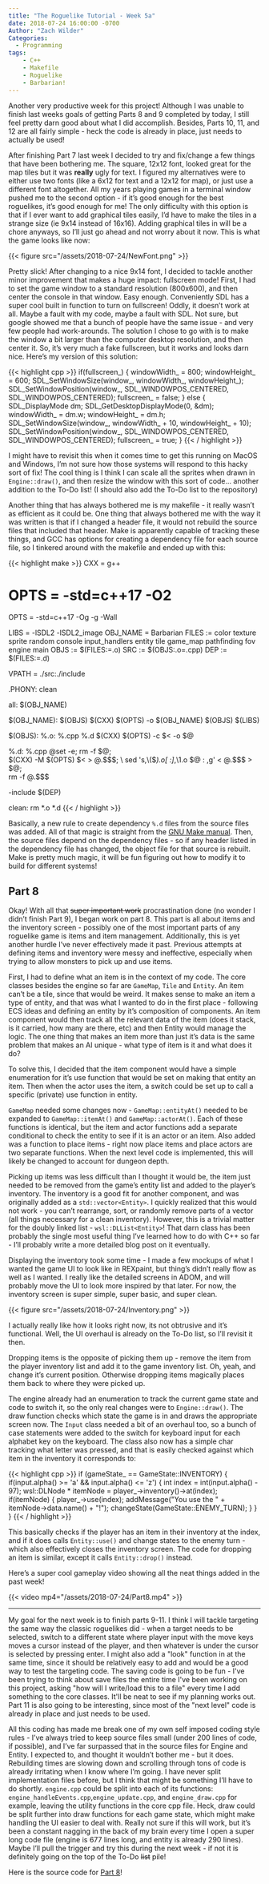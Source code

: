 ```yaml
---
title: "The Roguelike Tutorial - Week 5a"
date: 2018-07-24 16:00:00 -0700
Author: "Zach Wilder"
Categories:
  - Programming
tags:
    - C++
    - Makefile
    - Roguelike
    - Barbarian!
---
```


Another very productive week for this project! Although I was unable to
finish last weeks goals of getting Parts 8 and 9 completed by today, I
still feel pretty darn good about what I did accomplish. Besides, Parts
10, 11, and 12 are all fairly simple - heck the code is already in
place, just needs to actually be used!

After finishing Part 7 last week I decided to try and fix/change a few
things that have been bothering me. The square, 12x12 font, looked great
for the map tiles but it was **really** ugly for text. I figured my
alternatives were to either use two fonts (like a 6x12 for text and a
12x12 for map), or just use a different font altogether. All my years
playing games in a terminal window pushed me to the second option - if
it’s good enough for the best roguelikes, it’s good enough for me! The
only difficulty with this option is that if I ever want to add graphical
tiles easily, I’d have to make the tiles in a strange size (ie 9x14
instead of 16x16). Adding graphical tiles in will be a chore anyways, so
I’ll just go ahead and not worry about it now. This is what the game
looks like now:

{{< figure src="/assets/2018-07-24/NewFont.png" >}}

Pretty slick! After changing to a nice 9x14 font, I decided to tackle
another minor improvement that makes a huge impact: fullscreen mode!
First, I had to set the game window to a standard resolution (800x600),
and then center the console in that window. Easy enough. Conveniently
SDL has a super cool built in function to turn on fullscreen! Oddly, it
doesn’t work at all. Maybe a fault with my code, maybe a fault with SDL.
Not sure, but google showed me that a bunch of people have the same
issue - and very few people had work-arounds. The solution I chose to go
with is to make the window a bit larger than the computer desktop
resolution, and then center it. So, it’s very much a fake fullscreen,
but it works and looks darn nice. Here’s my version of this solution:

{{< highlight cpp >}}
if(fullscreen_)
{
    windowWidth_ = 800;
    windowHeight_ = 600;
    SDL_SetWindowSize(window_, windowWidth_, windowHeight_);
    SDL_SetWindowPosition(window_, SDL_WINDOWPOS_CENTERED, SDL_WINDOWPOS_CENTERED);
    fullscreen_ = false;
}
else
{
    SDL_DisplayMode dm;
    SDL_GetDesktopDisplayMode(0, &dm);
    windowWidth_ = dm.w;
    windowHeight_ = dm.h;
    SDL_SetWindowSize(window_, windowWidth_ + 10, windowHeight_ + 10);
    SDL_SetWindowPosition(window_, SDL_WINDOWPOS_CENTERED, SDL_WINDOWPOS_CENTERED);
    fullscreen_ = true;
}
{{< / highlight >}}

I might have to revisit this when it comes time to get this running on
MacOS and Windows, I’m not sure how those systems will respond to this
hacky sort of fix! The cool thing is I think I can scale all the sprites
when drawn in `Engine::draw()`, and then resize the window with this
sort of code... another addition to the To-Do list! (I should also add
the To-Do list to the repository)

Another thing that has always bothered me is my makefile - it really
wasn’t as efficient as it could be. One thing that always bothered me
with the way it was written is that if I changed a header file, it would
not rebuild the source files that included that header. Make is
apparently capable of tracking these things, and GCC has options for
creating a dependency file for each source file, so I tinkered around
with the makefile and ended up with this:

{{< highlight make >}}
CXX = g++
# OPTS = -std=c++17 -O2
OPTS = -std=c++17 -Og -g -Wall

LIBS = -lSDL2 -lSDL2_image
OBJ_NAME = Barbarian
FILES := color texture sprite random console input_handlers entity tile game_map pathfinding fov engine main
OBJS := $(FILES:=.o)
SRC := $(OBJS:.o=.cpp)
DEP := $(FILES:=.d)

VPATH = ./src:./include

.PHONY: clean

all: $(OBJ_NAME)

$(OBJ_NAME): $(OBJS)
	$(CXX) $(OPTS) -o $(OBJ_NAME) $(OBJS) $(LIBS)

$(OBJS): %.o: %.cpp %.d
	$(CXX) $(OPTS) -c $< -o $@

%.d: %.cpp
	@set -e; rm -f $@; \
	$(CXX) -M $(OPTS) $< > $@.$$$$; \
	sed 's,\($*\)\.o[ :]*,\1.o $@ : ,g' < $@.$$$$ > $@; \
	rm -f $@.$$$$

-include $(DEP)

clean:
	rm *.o *.d
{{< / highlight >}}

Basically, a new rule to create dependency `%.d` files from the source
files was added. All of that magic is straight from the [GNU Make
manual](https://www.gnu.org/software/make/manual/html_node/Automatic-Prerequisites.html#Automatic-Prerequisites).
Then, the source files depend on the dependency files - so if any header
listed in the dependency file has changed, the object file for that
source is rebuilt. Make is pretty much magic, it will be fun figuring
out how to modify it to build for different systems!

## Part 8

Okay! With all that ~~super important work~~ procrastination done (no
wonder I didn’t finish Part 9), I began work on part 8. This part is all
about items and the inventory screen - possibly one of the most
important parts of any roguelike game is items and item management.
Additionally, this is yet another hurdle I’ve never effectively made it
past. Previous attempts at defining items and inventory were messy and
ineffective, especially when trying to allow monsters to pick up and
use items.

First, I had to define what an item is in the context of my code. The
core classes besides the engine so far are `GameMap`, `Tile` and
`Entity`. An item can’t be a tile, since that would be weird. It makes
sense to make an item a type of entity, and that was what I wanted to do
in the first place - following ECS ideas and defining an entity by it’s
composition of components. An item component would then track all the
relevant data of the item (does it stack, is it carried, how many are
there, etc) and then Entity would manage the logic. The one thing that
makes an item more than just it’s data is the same problem that makes an
AI unique - what type of item is it and what does it do?

To solve this, I decided that the item component would have a simple
enumeration for it’s use function that would be set on making that
entity an item. Then when the actor uses the item, a switch could be set
up to call a specific (private) use function in entity.

`GameMap` needed some changes now - `GameMap::entityAt()` needed to be
expanded to `GameMap::itemAt()` and `GameMap::actorAt()`. Each of these
functions is identical, but the item and actor functions add a separate
conditional to check the entity to see if it is an actor or an item.
Also added was a function to place items - right now place items and
place actors are two separate functions. When the next level code is
implemented, this will likely be changed to account for dungeon depth.

Picking up items was less difficult than I thought it would be, the item
just needed to be removed from the game’s entity list and added to the
player’s inventory. The inventory is a good fit for another component,
and was originally added as a `std::vector<Entity>`. I quickly realized
that this would not work - you can’t rearrange, sort, or randomly remove
parts of a vector (all things necessary for a clean inventory). However,
this is a trivial matter for the doubly linked list -
`wsl::DLList<Entity>`! That darn class has been probably the single most
useful thing I’ve learned how to do with C++ so far - I’ll probably
write a more detailed blog post on it eventually.

Displaying the inventory took some time - I made a few mockups of what I
wanted the game UI to look like in REXpaint, but thing’s didn’t really
flow as well as I wanted. I really like the detailed screens in ADOM,
and will probably move the UI to look more inspired by that later. For
now, the inventory screen is super simple, super basic, and super clean.

{{< figure src="/assets/2018-07-24/Inventory.png" >}}

I actually really like how it looks right now, its not obtrusive and
it’s functional. Well, the UI overhaul is already on the To-Do list, so
I’ll revisit it then.

Dropping items is the opposite of picking them up - remove the item from
the player inventory list and add it to the game inventory list. Oh,
yeah, and change it’s current position. Otherwise dropping items
magically places them back to where they were picked up.

The engine already had an enumeration to track the current game state
and code to switch it, so the only real changes were to
`Engine::draw()`. The draw function checks which state the game is in
and draws the appropriate screen now. The `Input` class needed a bit of
an overhaul too, so a bunch of case statements were added to the switch
for keyboard input for each alphabet key on the keyboard. The class also
now has a simple char tracking what letter was pressed, and that is
easily checked against which item in the inventory it corresponds to:

{{< highlight cpp >}}
if (gameState_ == GameState::INVENTORY)
{
    if(input.alpha() >= 'a' && input.alpha() <= 'z')
    {
        int index = int(input.alpha() - 97);
        wsl::DLNode<Entity> * itemNode = player_->inventory()->at(index);
        if(itemNode)
        {
            player_->use(index);
            addMessage("You use the " + itemNode->data.name() + "!");
            changeState(GameState::ENEMY_TURN);
        }
    }
}
{{< / highlight >}}

This basically checks if the player has an item in their inventory at
the index, and if it does calls `Entity::use()` and change states to the
enemy turn - which also effectively closes the inventory screen. The
code for dropping an item is similar, except it calls `Entity::drop()`
instead.

Here’s a super cool gameplay video showing all the neat things added in
the past week!

{{< video mp4="/assets/2018-07-24/Part8.mp4" >}}

---

My goal for the next week is to finish parts 9-11. I think I will tackle
targeting the same way the classic roguelikes did - when a target needs
to be selected, switch to a different state where player input with the
move keys moves a cursor instead of the player, and then whatever is
under the cursor is selected by pressing enter. I might also add a
"look" function in at the same time, since it should be relatively easy
to add and would be a good way to test the targeting code.  The saving
code is going to be fun - I've been trying to think about save files the
entire time I've been working on this project, asking "how will I
write/load this to a file" every time I add something to the core
classes. It'll be neat to see if my planning works out. Part 11 is also
going to be interesting, since most of the "next level" code is already
in place and just needs to be used.

All this coding has made me break one of my own self imposed coding
style rules - I’ve always tried to keep source files small (under 200
lines of code, if possible), and I’ve far surpassed that in the source
files for Engine and Entity. I expected to, and thought it wouldn’t
bother me - but it does. Rebuilding times are slowing down and scrolling
through tons of code is already irritating when I know where I’m going.
I have never split implementation files before, but I think that might
be something I’ll have to do shortly. `engine.cpp` could be split into
each of its functions: `engine_handleEvents.cpp`,`engine_update.cpp`,
and `engine_draw.cpp` for example, leaving the utility functions in the
core cpp file. Heck, draw could be split further into draw functions for
each game state, which might make handling the UI easier to deal with.
Really not sure if this will work, but it’s been a constant nagging in
the back of my brain every time I open a super long code file (engine is
677 lines long, and entity is already 290 lines). Maybe I’ll pull the
trigger and try this during the next week - if not it is definitely
going on the top of the To-Do ~~list~~ pile!

Here is the source code for [Part
8](https://github.com/zwilder/Barbarian/tree/Part_8)!
